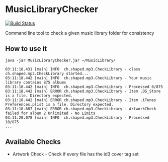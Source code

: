 MusicLibraryChecker
===================
[![Build Status](https://travis-ci.org/christofluethi/MusicLibraryChecker.svg?branch=master)](https://travis-ci.org/christofluethi/MusicLibraryChecker)

Command line tool to check a given music library folder for consistency

## How to use it

 ```
java -jar MusicLibraryChecker.jar ~/MusicLibrary/

03:11:18.431 [main] INFO  ch.shaped.mp3.CheckLibrary - class ch.shaped.mp3.CheckLibrary started...
03:11:18.442 [main] INFO  ch.shaped.mp3.CheckLibrary - Your music library contains 875 albums
03:11:18.442 [main] INFO  ch.shaped.mp3.CheckLibrary - Processed 0/875
03:11:18.442 [main] ERROR ch.shaped.mp3.CheckLibrary - Item .DS_Store is a file. Directory expected.
03:11:18.442 [main] ERROR ch.shaped.mp3.CheckLibrary - Item .iTunes Preferences.plist is a file. Directory expected.
03:11:18.687 [main] ERROR ch.shaped.mp3.CheckLibrary - ArtworkCheck failed for album 2 Unlimited - No Limits
03:11:20.078 [main] INFO  ch.shaped.mp3.CheckLibrary - Processed 10/875
...
```
  
## Available Checks
* Artwork Check - Check if every file has the id3 cover tag set
